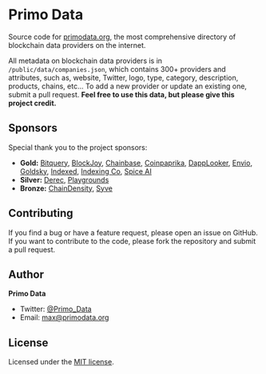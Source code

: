 # Primo Data

Source code for [primodata.org](https://www.primodata.org/), the most comprehensive directory of blockchain data providers on the internet.

All metadata on blockchain data providers is in `/public/data/companies.json`, which contains 300+ providers and attributes, such as, website, Twitter, logo, type, category, description, products, chains, etc... To add a new provider or update an existing one, submit a pull request. **Feel free to use this data, but please give this project credit.**

## Sponsors
Special thank you to the project sponsors:
- **Gold:** [Bitquery](https://bitquery.io/?utm_source=primodata&utm_medium=website), [BlockJoy](https://www.blockjoy.com/), [Chainbase](https://chainbase.com/), [Coinpaprika](https://coinpaprika.com/), [DappLooker](https://dapplooker.com/), [Envio](https://envio.dev/?utm_source=primo-data), [Goldsky](https://goldsky.com/?utm_source=blockchaindatalandscape&utm_medium=referral&utm_campaign=primo), [Indexed](https://www.indexed.xyz/), [Indexing Co](https://www.indexing.co/), [Spice AI](https://spice.xyz/) 
- **Silver:** [Derec](https://www.derec.io/), [Playgrounds](https://playgrounds.network/)
- **Bronze:** [ChainDensity](https://chaindensity.xyz/?utm_source=primo-data), [Syve](https://www.syve.ai/)


## Contributing

If you find a bug or have a feature request, please open an issue on GitHub. If you want to contribute to the code, please fork the repository and submit a pull request.

## Author

**Primo Data**
- Twitter: [@Primo_Data](https://twitter.com/Primo_Data)
- Email: max@primodata.org

## License

Licensed under the [MIT license](https://github.com/primodata_org/ui/blob/main/LICENSE.md).
